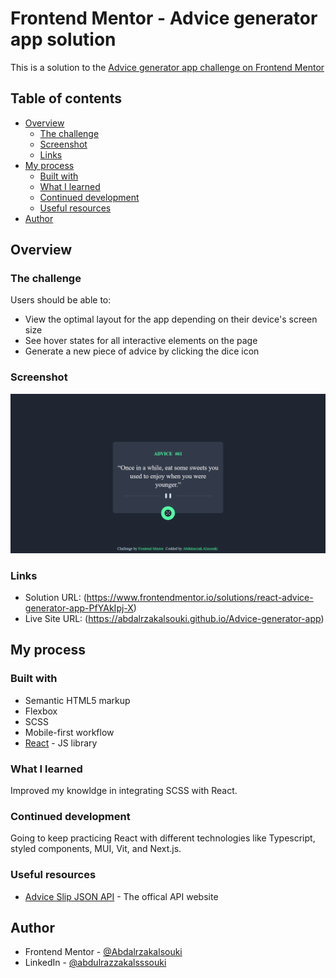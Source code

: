 # Frontend Mentor - Advice generator app solution

This is a solution to the [Advice generator app challenge on Frontend Mentor](https://www.frontendmentor.io/challenges/advice-generator-app-QdUG-13db)

## Table of contents

- [Overview](#overview)
  - [The challenge](#the-challenge)
  - [Screenshot](#screenshot)
  - [Links](#links)
- [My process](#my-process)
  - [Built with](#built-with)
  - [What I learned](#what-i-learned)
  - [Continued development](#continued-development)
  - [Useful resources](#useful-resources)
- [Author](#author)

## Overview

### The challenge

Users should be able to:

- View the optimal layout for the app depending on their device's screen size
- See hover states for all interactive elements on the page
- Generate a new piece of advice by clicking the dice icon

### Screenshot

![](./design/Advice%20generator%20app.png)

### Links

- Solution URL: (https://www.frontendmentor.io/solutions/react-advice-generator-app-PfYAkIpj-X)
- Live Site URL: (https://abdalrzakalsouki.github.io/Advice-generator-app)

## My process

### Built with

- Semantic HTML5 markup
- Flexbox
- SCSS
- Mobile-first workflow
- [React](https://reactjs.org) - JS library

### What I learned

Improved my knowldge in integrating SCSS with React.

### Continued development

Going to keep practicing React with different technologies like Typescript, styled components, MUI, Vit, and Next.js.

### Useful resources

- [Advice Slip JSON API](https://api.adviceslip.com) - The offical API website

## Author

- Frontend Mentor - [@Abdalrzakalsouki](https://www.frontendmentor.io/profile/Abdalrzakalsouki)
- LinkedIn - [@abdulrazzakalsssouki](https://www.linkedin.com/in/abdulrazzakalsssouki)
